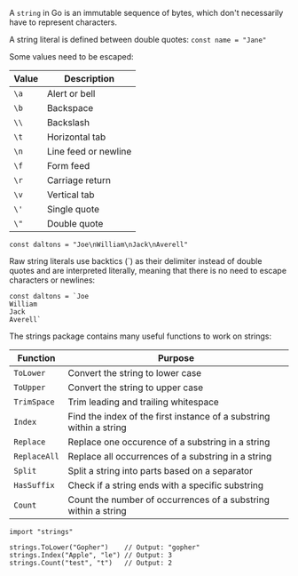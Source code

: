 A `string` in Go is an immutable sequence of bytes, which don't necessarily have
to represent characters.

A string literal is defined between double quotes:
```const name = "Jane"```

Some values need to be escaped:

| Value | Description |
| --- | --- |
| `\a` | Alert or bell |
| `\b` | Backspace |
| `\\` | Backslash |
| `\t` | Horizontal tab |
| `\n` | Line feed or newline |
| `\f` | Form feed |
| `\r` | Carriage return |
| `\v` | Vertical tab |
| `\'` | Single quote |
| `\"` | Double quote |

```const daltons = "Joe\nWilliam\nJack\nAverell"```

Raw string literals use backtics (\`) as their delimiter instead of double
quotes and are interpreted literally, meaning that there is no need to escape
characters or newlines:
```
const daltons = `Joe
William
Jack
Averell`
```
The strings package contains many useful functions to work on strings:

| Function | Purpose |
| --- | --- |
| `ToLower` | Convert the string to lower case |
| `ToUpper` | Convert the string to upper case |
| `TrimSpace` | Trim leading and trailing whitespace |
| `Index` | Find the index of the first instance of a substring within a string |
| `Replace` | Replace one occurence of a substring in a string |
| `ReplaceAll` | Replace all occurrences of a substring in a string |
| `Split` | Split a string into parts based on a separator |
| `HasSuffix` | Check if a string ends with a specific substring |
| `Count` | Count the number of occurrences of a substring within a string |

```
import "strings"

strings.ToLower("Gopher")    // Output: "gopher"
strings.Index("Apple", "le") // Output: 3
strings.Count("test", "t")   // Output: 2
```
